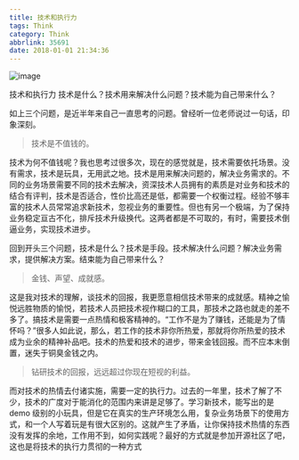 ```yaml
---
title: 技术和执行力
tags: Think
category: Think
abbrlink: 35691
date: 2018-01-01 21:34:36
---
```

![image](https://cdn.jsdelivr.net/gh/onocs/onocs.github.io@img/jishuhezhixingli.png)

技术和执行力
技术是什么？技术用来解决什么问题？技术能为自己带来什么？

如上三个问题，是近半年来自己一直思考的问题。曾经听一位老师说过一句话，印象深刻。

<!--more-->


> 技术是不值钱的。

技术为何不值钱呢？我也思考过很多次，现在的感觉就是，技术需要依托场景。没有需求，技术是玩具，无用武之地。技术是用来解决问题的，解决业务需求的。不同的业务场景需要不同的技术去解决，资深技术人员拥有的素质是对业务和技术的结合有评判，技术是否适合，性价比高还是低，都需要一个权衡过程。经验不够丰富的技术人员常常追求新技术，忽视业务的重要性。但也有另一个极端，为了保持业务稳定亘古不化，排斥技术升级换代。这两者都是不可取的，有时，需要技术倒逼业务，实现技术进步。

回到开头三个问题，技术是什么？技术是手段。技术解决什么问题？解决业务需求，提供解决方案。结束能为自己带来什么？

> 金钱、声望、成就感。

这是我对技术的理解，谈技术的回报，我更愿意相信技术带来的成就感。精神之愉悦远胜物质的愉悦，若技术人员把技术视作糊口的工具，那技术之路也就走的差不多了。搞技术是需要一点热情和极客精神的。“工作不是为了赚钱，还能是为了情怀吗？”很多人如此说，那么，若工作的技术非你所热爱，那就将你所热爱的技术成为业余的精神补品吧。技术的热爱和技术的进步，带来金钱回报。而不应本末倒置，迷失于铜臭金钱之内。


> 钻研技术的回报，远远超过你现在短视的利益。

而对技术的热情去付诸实施，需要一定的执行力。过去的一年里，技术了解了不少，技术的广度对于能消化的范围内来讲是足够了。学习新技术，能写出的是 demo 级别的小玩具，但是它在真实的生产环境怎么用，复杂业务场景下的使用方式，和一个人写着玩是有很大区别的。这就产生了矛盾，让你保持技术热情的东西没有发挥的余地，工作用不到，如何实践呢？最好的方式就是参加开源社区了吧，这也是将技术的执行力贯彻的一种方式

